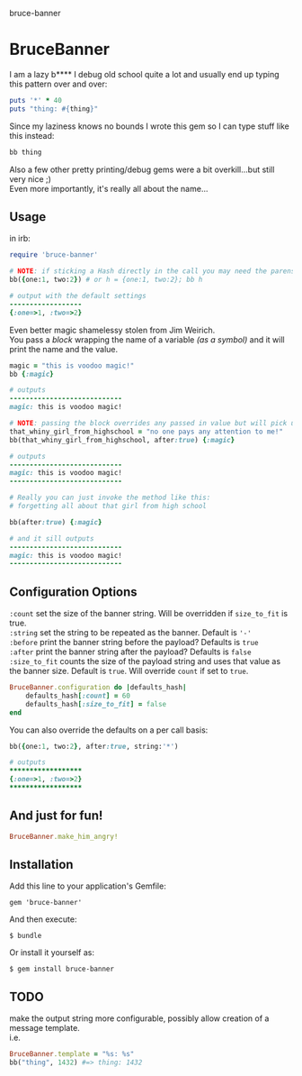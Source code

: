 bruce-banner
# BruceBanner

I am a lazy b****
I debug old school quite a lot and usually end up typing this pattern over and over:  
```ruby
puts '*' * 40
puts "thing: #{thing}"
```

Since my laziness knows no bounds I wrote this gem so I can type stuff like this instead:

```ruby
bb thing
```

Also a few other pretty printing/debug gems were a bit overkill...but still very nice ;)  
Even more importantly, it's really all about the name...

## Usage

in irb:

```ruby
require 'bruce-banner'

# NOTE: if sticking a Hash directly in the call you may need the parens
bb({one:1, two:2}) # or h = {one:1, two:2}; bb h 

# output with the default settings
------------------
{:one=>1, :two=>2}
```

Even better magic shamelessy stolen from Jim Weirich.  
You pass a *block* wrapping the name of a variable *(as a symbol)* and it will print the name and the value.

```ruby
magic = "this is voodoo magic!"
bb {:magic} 

# outputs
----------------------------
magic: this is voodoo magic!

# NOTE: passing the block overrides any passed in value but will pick up defaults
that_whiny_girl_from_highschool = "no one pays any attention to me!"
bb(that_whiny_girl_from_highschool, after:true) {:magic}

# outputs
----------------------------
magic: this is voodoo magic!
----------------------------

# Really you can just invoke the method like this:
# forgetting all about that girl from high school

bb(after:true) {:magic}

# and it sill outputs
----------------------------
magic: this is voodoo magic!
----------------------------
```

## Configuration Options

`:count`  set the size of the banner string. Will be overridden if `size_to_fit` is true.  
`:string` set the string to be repeated as the banner. Default is `'-'`  
`:before` print the banner string before the payload? Defaults is `true`  
`:after`  print the banner string after the payload?  Defaults is `false`  
`:size_to_fit` counts the size of the payload string and uses that value as the banner size. Default is `true`. Will override `count` if set to `true`.

```ruby
BruceBanner.configuration do |defaults_hash|
    defaults_hash[:count] = 60
    defaults_hash[:size_to_fit] = false
end
```

You can also override the defaults on a per call basis:

```ruby
bb({one:1, two:2}, after:true, string:'*')

# outputs
******************
{:one=>1, :two=>2}
******************
```

## And just for fun!

```ruby
BruceBanner.make_him_angry!
```

## Installation

Add this line to your application's Gemfile:

    gem 'bruce-banner'

And then execute:

    $ bundle

Or install it yourself as:

    $ gem install bruce-banner


## TODO

make the output string more configurable, possibly allow creation of a message template.  
i.e. 
```ruby
BruceBanner.template = "%s: %s"
bb("thing", 1432) #=> thing: 1432
```


